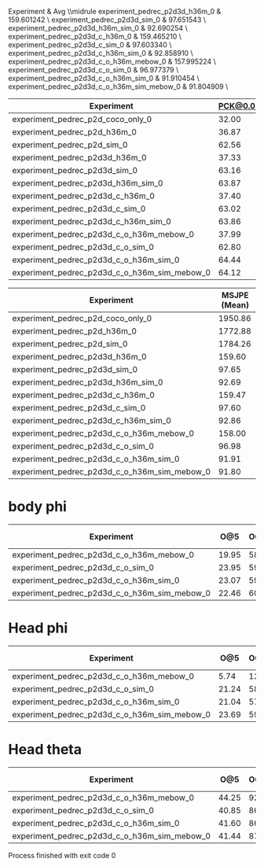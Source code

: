 Experiment & Avg \\\midrule
experiment_pedrec_p2d3d_h36m_0 & 159.601242 \\
experiment_pedrec_p2d3d_sim_0 & 97.651543 \\
experiment_pedrec_p2d3d_h36m_sim_0 & 92.690254 \\
experiment_pedrec_p2d3d_c_h36m_0 & 159.465210 \\
experiment_pedrec_p2d3d_c_sim_0 & 97.603340 \\
experiment_pedrec_p2d3d_c_h36m_sim_0 & 92.858910 \\
experiment_pedrec_p2d3d_c_o_h36m_mebow_0 & 157.995224 \\
experiment_pedrec_p2d3d_c_o_sim_0 & 96.977379 \\
experiment_pedrec_p2d3d_c_o_h36m_sim_0 & 91.910454 \\
experiment_pedrec_p2d3d_c_o_h36m_sim_mebow_0 & 91.804909 \\

| Experiment | PCK@0.05 | PCK@0.2 |
| ---  | --- | --- |
| experiment_pedrec_p2d_coco_only_0 | 32.00 | 65.43 |
| experiment_pedrec_p2d_h36m_0 | 36.87 | 94.45 |
| experiment_pedrec_p2d_sim_0 | 62.56 | 95.49 |
| experiment_pedrec_p2d3d_h36m_0 | 37.33 | 94.31 |
| experiment_pedrec_p2d3d_sim_0 | 63.16 | 95.39 |
| experiment_pedrec_p2d3d_h36m_sim_0 | 63.87 | 95.60 |
| experiment_pedrec_p2d3d_c_h36m_0 | 37.40 | 94.24 |
| experiment_pedrec_p2d3d_c_sim_0 | 63.02 | 95.37 |
| experiment_pedrec_p2d3d_c_h36m_sim_0 | 63.86 | 95.60 |
| experiment_pedrec_p2d3d_c_o_h36m_mebow_0 | 37.99 | 94.47 |
| experiment_pedrec_p2d3d_c_o_sim_0 | 62.80 | 95.42 |
| experiment_pedrec_p2d3d_c_o_h36m_sim_0 | 64.44 | 95.68 |
| experiment_pedrec_p2d3d_c_o_h36m_sim_mebow_0 | 64.12 | 95.75 |


| Experiment | MSJPE (Mean) |
| ---  | --- |
| experiment_pedrec_p2d_coco_only_0 | 1950.86 |
| experiment_pedrec_p2d_h36m_0 | 1772.88 |
| experiment_pedrec_p2d_sim_0 | 1784.26 |
| experiment_pedrec_p2d3d_h36m_0 | 159.60 |
| experiment_pedrec_p2d3d_sim_0 | 97.65 |
| experiment_pedrec_p2d3d_h36m_sim_0 | 92.69 |
| experiment_pedrec_p2d3d_c_h36m_0 | 159.47 |
| experiment_pedrec_p2d3d_c_sim_0 | 97.60 |
| experiment_pedrec_p2d3d_c_h36m_sim_0 | 92.86 |
| experiment_pedrec_p2d3d_c_o_h36m_mebow_0 | 158.00 |
| experiment_pedrec_p2d3d_c_o_sim_0 | 96.98 |
| experiment_pedrec_p2d3d_c_o_h36m_sim_0 | 91.91 |
| experiment_pedrec_p2d3d_c_o_h36m_sim_mebow_0 | 91.80 |
 
# body phi
 | Experiment | O@5 | O@15 | O@22.5 | O@30 | O@45 | O (mean) | O (std)
| --- | --- | --- | --- | --- | --- | --- | --- |
| experiment_pedrec_p2d3d_c_o_h36m_mebow_0 | 19.95 | 58.00 | 76.23 | 87.94 | 97.02 | 16.60 | 18.43 |
| experiment_pedrec_p2d3d_c_o_sim_0 | 23.95 | 59.85 | 77.67 | 86.64 | 95.34 | 16.55 | 19.21 |
| experiment_pedrec_p2d3d_c_o_h36m_sim_0 | 23.07 | 59.47 | 78.71 | 90.01 | 96.49 | 15.96 | 18.49 |
| experiment_pedrec_p2d3d_c_o_h36m_sim_mebow_0 | 22.46 | 60.40 | 79.68 | 91.41 | 97.86 | 15.28 | 17.31 |
 
# Head phi
| Experiment | O@5 | O@15 | O@22.5 | O@30 | O@45 | O (mean) | O (std)
| --- | --- | --- | --- | --- | --- | --- | --- |
| experiment_pedrec_p2d3d_c_o_h36m_mebow_0 | 5.74 | 12.02 | 14.28 | 15.42 | 18.07 | 87.88 | 46.88 |
| experiment_pedrec_p2d3d_c_o_sim_0 | 21.24 | 58.34 | 76.31 | 86.65 | 94.77 | 17.43 | 20.53 |
| experiment_pedrec_p2d3d_c_o_h36m_sim_0 | 21.04 | 57.45 | 77.05 | 87.38 | 94.80 | 17.34 | 20.12 |
| experiment_pedrec_p2d3d_c_o_h36m_sim_mebow_0 | 23.69 | 59.78 | 77.47 | 87.32 | 95.11 | 16.65 | 19.70 |
 
# Head theta
| Experiment | O@5 | O@15 | O@22.5 | O@30 | O@45 | O (mean) | O (std)
| --- | --- | --- | --- | --- | --- | --- | --- |
| experiment_pedrec_p2d3d_c_o_h36m_mebow_0 | 44.25 | 92.92 | 97.28 | 98.19 | 98.76 | 7.45 | 8.83 |
| experiment_pedrec_p2d3d_c_o_sim_0 | 40.85 | 86.95 | 96.54 | 98.16 | 98.98 | 8.46 | 10.58 |
| experiment_pedrec_p2d3d_c_o_h36m_sim_0 | 41.60 | 86.99 | 96.28 | 98.08 | 99.06 | 8.42 | 10.50 |
| experiment_pedrec_p2d3d_c_o_h36m_sim_mebow_0 | 41.44 | 87.66 | 96.38 | 98.13 | 99.06 | 8.34 | 10.36 |

Process finished with exit code 0

